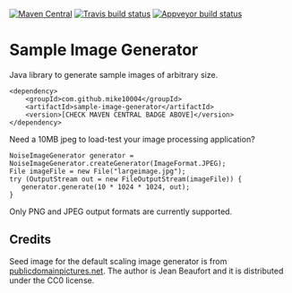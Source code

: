[![Maven Central](https://img.shields.io/maven-central/v/com.github.mike10004/sample-image-generator.svg)](https://repo1.maven.org/maven2/com/github/mike10004/sample-image-generator/)
[![Travis build status](https://img.shields.io/travis/mike10004/sample-image-generator.svg)](https://travis-ci.org/mike10004/sample-image-generator)
[![Appveyor build status](https://ci.appveyor.com/api/projects/status/sklwcp67bi3lpp05?svg=true)](https://ci.appveyor.com/project/mike10004/common-helper)

# Sample Image Generator

Java library to generate sample images of arbitrary size.

    <dependency>
        <groupId>com.github.mike10004</groupId>
        <artifactId>sample-image-generator</artifactId>
        <version>[CHECK MAVEN CENTRAL BADGE ABOVE]</version>
    </dependency>

Need a 10MB jpeg to load-test your image processing application? 

    NoiseImageGenerator generator = NoiseImageGenerator.createGenerator(ImageFormat.JPEG);
    File imageFile = new File("largeimage.jpg");
    try (OutputStream out = new FileOutputStream(imageFile)) {
       generator.generate(10 * 1024 * 1024, out);
    }

Only PNG and JPEG output formats are currently supported.

## Credits

Seed image for the default scaling image generator is from 
[publicdomainpictures.net][pdn-image-url]. The author is Jean Beaufort and 
it is distributed under the CC0 license.

[pdn-image-url]: http://www.publicdomainpictures.net/view-image.php?image=210256&picture=bison 

